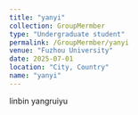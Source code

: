 ```yaml
---
title: "yanyi"
collection: GroupMermber
type: "Undergraduate student"
permalink: /GroupMermber/yanyi
venue: "Fuzhou University"
date: 2025-07-01
location: "City, Country"
name: "yanyi"
---
```


linbin
yangruiyu
